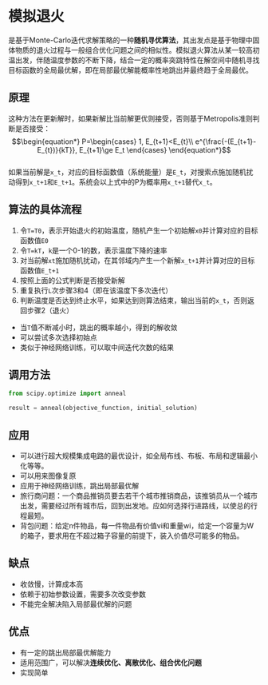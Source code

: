 # 模拟退火
是基于Monte-Carlo迭代求解策略的一种**随机寻优算法**，其出发点是基于物理中固体物质的退火过程与一般组合优化问题之间的相似性。模拟退火算法从某一较高初温出发，伴随温度参数的不断下降，结合一定的概率突跳特性在解空间中随机寻找目标函数的全局最优解，即在局部最优解能概率性地跳出并最终趋于全局最优。

## 原理
这种方法在更新解时，如果新解比当前解更优则接受，否则基于Metropolis准则判断是否接受：
$$\begin{equation*}
    P=\begin{cases}
        1, E_{t+1}<E_{t}\\
        e^{\frac{-(E_{t+1}-E_{t})}{kT}}, E_{t+1}\ge E_t
    \end{cases}
\end{equation*}$$   
如果当前解是`x_t`，对应的目标函数值（系统能量）是`E_t`，对搜索点施加随机扰动得到`x_t+1`和`E_t+1`。系统会以上式中的P为概率用`x_t+1`替代`x_t`。

## 算法的具体流程
1. 令`T=T0`，表示开始退火的初始温度，随机产生一个初始解`x0`并计算对应的目标函数值`E0`
2. 令`T=kT`，`k`是一个0-1的数，表示温度下降的速率
3. 对当前解`xt`施加随机扰动，在其邻域内产生一个新解`x_t+1`并计算对应的目标函数值`E_t+1`
4. 按照上面的公式判断是否接受新解
5. 重复执行`L`次步骤3和4（即在该温度下多次迭代）
6. 判断温度是否达到终止水平，如果达到则算法结束，输出当前的`x_t`，否则返回步骤2（退火）

- 当`T`值不断减小时，跳出的概率越小，得到的解收敛
- 可以尝试多次选择初始点
- 类似于神经网络训练，可以取中间迭代次数的结果

## 调用方法
```python
from scipy.optimize import anneal

result = anneal(objective_function, initial_solution)
```

## 应用
- 可以进行超大规模集成电路的最优设计，如全局布线、布板、布局和逻辑最小化等等。
- 可以用来图像复原
- 应用于神经网络训练，跳出局部最优解
- 旅行商问题：一个商品推销员要去若干个城市推销商品，该推销员从一个城市出发，需要经过所有城市后，回到出发地。应如何选择行进路线，以使总的行程最短。
- 背包问题：给定n件物品，每一件物品有价值vi和重量wi，给定一个容量为W的箱子，要求用在不超过箱子容量的前提下，装入价值尽可能多的物品。

## 缺点
- 收敛慢，计算成本高
- 依赖于初始参数设置，需要多次改变参数
- 不能完全解决陷入局部最优解的问题

## 优点
- 有一定的跳出局部最优解能力
- 适用范围广，可以解决**连续优化、离散优化、组合优化问题**
- 实现简单

